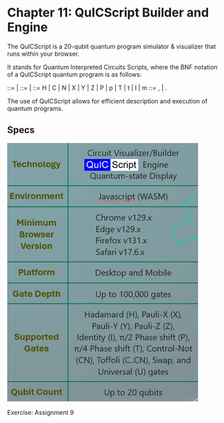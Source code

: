 # Chapter 11: QuICScript Builder and Engine

The QuICScript is a 20-qubit quantum program simulator & visualizer that runs within your browser.

It stands for Quantum Interpreted Circuits Scripts, where the BNF notation of a QuICScript quantum program is as follows:

<Program> ::= <Gate sequence> | <Program><Delim><Gate sequence>
<Gate sequence> ::= <Gate> | <Gate><Gate sequence>
<Gate> ::= H | C | N | X | Y | Z | P | p | T | t | I | m
<Delim> ::= , | .

The use of QuICScript allows for efficient description and execution of quantum programs.

## Specs

![Specs](./figures/specs.png)

Exercise: Assignment 9
